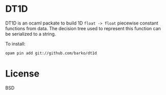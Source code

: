 # DT1D

DT1D is an ocaml packate to build 1D `float -> float` piecewise
constant functions from data. The decision tree used to represent this
function can be serialized to a string.

To install:

```sh
opam pin add git://github.com/barko/dt1d
```

# License

BSD
